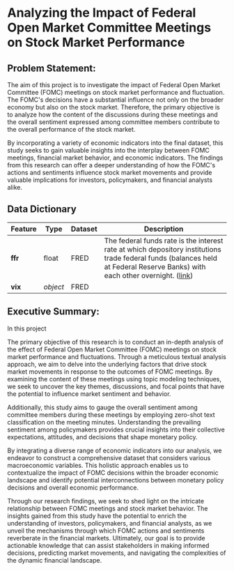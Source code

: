 # Analyzing the Impact of Federal Open Market Committee Meetings on Stock Market Performance

## Problem Statement:

The aim of this project is to investigate the impact of Federal Open Market Committee (FOMC) meetings on stock market performance and fluctuation. The FOMC's decisions have a substantial influence not only on the broader economy but also on the stock market. Therefore, the primary objective is to analyze how the content of the discussions during these meetings and the overall sentiment expressed among committee members contribute to the overall performance of the stock market.

By incorporating a variety of economic indicators into the final dataset, this study seeks to gain valuable insights into the interplay between FOMC meetings, financial market behavior, and economic indicators. The findings from this research can offer a deeper understanding of how the FOMC's actions and sentiments influence stock market movements and provide valuable implications for investors, policymakers, and financial analysts alike.

## Data Dictionary

|Feature|Type|Dataset|Description|
|---|---|---|---|
|**ffr**|float|FRED|The federal funds rate is the interest rate at which depository institutions trade federal funds (balances held at Federal Reserve Banks) with each other overnight. ([link](https://fred.stlouisfed.org/series/DFF))|
|**vix**|*object*|FRED|| 


## Executive Summary:

In this project



The primary objective of this research is to conduct an in-depth analysis of the effect of Federal Open Market Committee (FOMC) meetings on stock market performance and fluctuations. Through a meticulous textual analysis approach, we aim to delve into the underlying factors that drive stock market movements in response to the outcomes of FOMC meetings. By examining the content of these meetings using topic modeling techniques, we seek to uncover the key themes, discussions, and focal points that have the potential to influence market sentiment and behavior.

Additionally, this study aims to gauge the overall sentiment among committee members during these meetings by employing zero-shot text classification on the meeting minutes. Understanding the prevailing sentiment among policymakers provides crucial insights into their collective expectations, attitudes, and decisions that shape monetary policy.

By integrating a diverse range of economic indicators into our analysis, we endeavor to construct a comprehensive dataset that considers various macroeconomic variables. This holistic approach enables us to contextualize the impact of FOMC decisions within the broader economic landscape and identify potential interconnections between monetary policy decisions and overall economic performance.

Through our research findings, we seek to shed light on the intricate relationship between FOMC meetings and stock market behavior. The insights gained from this study have the potential to enrich the understanding of investors, policymakers, and financial analysts, as we unveil the mechanisms through which FOMC actions and sentiments reverberate in the financial markets. Ultimately, our goal is to provide actionable knowledge that can assist stakeholders in making informed decisions, predicting market movements, and navigating the complexities of the dynamic financial landscape.